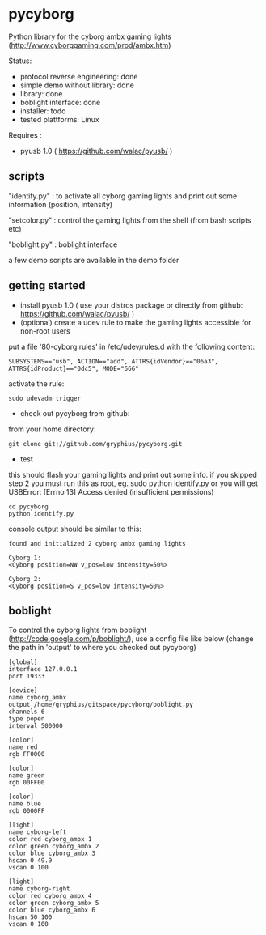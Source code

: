 pycyborg
========

Python library for the cyborg ambx gaming lights 
(http://www.cyborggaming.com/prod/ambx.htm)


Status:
 - protocol reverse engineering: done
 - simple demo without library: done
 - library: done
 - boblight interface: done
 - installer: todo
 - tested plattforms: Linux

Requires : 
 - pyusb 1.0 ( https://github.com/walac/pyusb/ )


scripts
-------

"identify.py" : to activate all cyborg gaming lights and print out some information (position, intensity)

"setcolor.py" : control the gaming lights from the shell (from bash scripts etc) 

"boblight.py" : boblight interface

a few demo scripts are available in the demo folder 

getting started
---------------

* install pyusb 1.0 ( use your distros package or directly from  github: https://github.com/walac/pyusb/ )
*  (optional) create a udev rule to make the gaming lights accessible for non-root users

put a file '80-cyborg.rules' in /etc/udev/rules.d with the following content:

    SUBSYSTEMS=="usb", ACTION=="add", ATTRS{idVendor}=="06a3", ATTRS{idProduct}=="0dc5", MODE="666"
    
activate the rule:
 
    sudo udevadm trigger

* check out pycyborg from github:

from your home directory:

    git clone git://github.com/gryphius/pycyborg.git

* test

this should flash your gaming lights and print out some info. 
if you skipped step 2 you must run this as root, eg. sudo python identify.py or you will get USBError: [Errno 13] Access denied (insufficient permissions)

    cd pycyborg
    python identify.py
 

console output should be similar to this:

    found and initialized 2 cyborg ambx gaming lights
    	
    Cyborg 1: 
    <Cyborg position=NW v_pos=low intensity=50%>
    
    Cyborg 2: 
    <Cyborg position=S v_pos=low intensity=50%>


boblight
--------

To control the cyborg lights from boblight (http://code.google.com/p/boblight/), use a config file like below
(change the path in 'output' to where you checked out pycyborg)


	[global]
	interface 127.0.0.1
	port 19333
	
	[device]
	name cyborg_ambx
	output /home/gryphius/gitspace/pycyborg/boblight.py
	channels 6
	type popen
	interval 500000
	
	[color]
	name red
	rgb FF0000
	
	[color]
	name green
	rgb 00FF00
	
	[color]
	name blue
	rgb 0000FF
	
	[light]
	name cyborg-left
	color red cyborg_ambx 1
	color green cyborg_ambx 2
	color blue cyborg_ambx 3
	hscan 0 49.9
	vscan 0 100
	
	[light]
	name cyborg-right
	color red cyborg_ambx 4
	color green cyborg_ambx 5
	color blue cyborg_ambx 6
	hscan 50 100
	vscan 0 100

